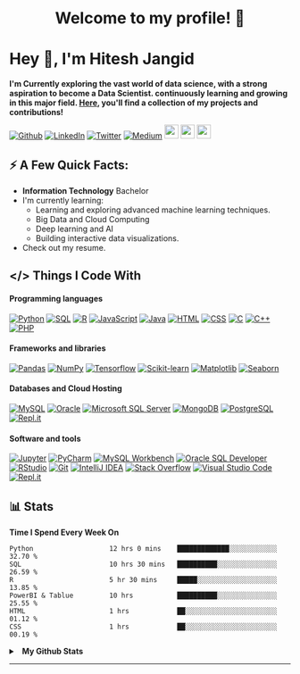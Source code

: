 <center>

# Welcome to my profile! 👋

</center>


# Hey 👋, I'm Hitesh Jangid
**I'm Currently exploring the vast world of data science, with a strong aspiration to become a Data Scientist. continuously learning and growing in this major field. [Here](https://github.com/ImHiteshjangid?tab=repositories), you'll find a collection of my projects and contributions!**


<p>
<a href="https://github.com/ImHiteshjangid" target="_blank"><img alt="Github" src="https://img.shields.io/badge/GitHub-%2312100E.svg?&style=for-the-badge&logo=Github&logoColor=white" /></a>
<a href="https://linkedin.com/in/hiteshjangidd" target="_blank"><img alt="LinkedIn" src="https://img.shields.io/badge/linkedin-%230077B5.svg?&style=for-the-badge&logo=linkedin&logoColor=white" /></a>
<a href="https://twitter.com/hiteshjangidd" target="_blank"><img alt="Twitter" src="https://img.shields.io/badge/twitter-%231DA1F2.svg?&style=for-the-badge&logo=twitter&logoColor=white" /></a> 
<a href="https://medium.com/" target="_blank"><img alt="Medium" src="https://img.shields.io/badge/medium-%2312100E.svg?&style=for-the-badge&logo=medium&logoColor=white" /></a> 
<a href="https://www.youtube.com/"><img src="https://img.shields.io/badge/youtube-%2312100E.svg?&style=for-the-badge&logo=youtube&logoColor=white" height=25></a> 
<a href="https://www.instagram.com/"><img src="https://img.shields.io/badge/instagram-%23E4405F.svg?&style=for-the-badge&logo=instagram&logoColor=white" height=25></a>
<a href="mailto:imhiteshjangid@gmail.com?subject=Subject%20Here"><img src="https://img.shields.io/badge/Gmail-D14836?style=for-the-badge&logo=gmail&logoColor=white" height=25></a>
</p>


## ⚡️ A Few Quick Facts:

- **Information Technology** Bachelor
- I'm currently learning:
  - Learning and exploring advanced machine learning techniques.
  - Big Data and Cloud Computing
  - Deep learning and AI
  - Building interactive data visualizations.
- Check out my resume.


##  </> Things I Code With

####  Programming languages

<p>
    <a href="#"><img alt="Python" src="https://img.shields.io/badge/Python-14354C.svg?logo=python&logoColor=white"></a>
    <a href="#"><img alt="SQL" src="https://custom-icon-badges.herokuapp.com/badge/SQL-025E8C.svg?logo=database&logoColor=white"></a>
    <a href="#"><img alt="R" src="https://img.shields.io/badge/R-276DC3.svg?logo=r&logoColor=white&color=red"></a>
    <a href="#"><img alt="JavaScript" src="https://img.shields.io/badge/JavaScript-F7DF1E.svg?logo=javascript&logoColor=black"></a>
    <a href="#"><img alt="Java" src="https://img.shields.io/badge/Java-007396.svg?logo=java&logoColor=white"></a>
    <a href="#"><img alt="HTML" src="https://img.shields.io/badge/HTML-239120.svg?logo=html5&logoColor=white"></a>
    <a href="#"><img alt="CSS" src="https://img.shields.io/badge/CSS-E34F26.svg?logo=css3&logoColor=white"></a>
    <a href="#"><img alt="C" src="https://custom-icon-badges.herokuapp.com/badge/C-03599C.svg?logo=c-in-hexagon&logoColor=white"></a>
    <a href="#"><img alt="C++" src="https://custom-icon-badges.herokuapp.com/badge/C++-9C033A.svg?logo=cpp2&logoColor=white"></a>
    <a href="#"><img alt="PHP" src="https://img.shields.io/badge/PHP-777BB4.svg?logo=php&logoColor=white"></a>
</p>

####  Frameworks and libraries

<p>
    <a href="#"><img alt="Pandas" src="https://img.shields.io/badge/Pandas-150458.svg?logo=pandas&logoColor=white"></a>
    <a href="#"><img alt="NumPy" src="https://img.shields.io/badge/Numpy-013243.svg?logo=numpy&logoColor=white"></a>
    <a href="#"><img alt="Tensorflow" src="https://img.shields.io/badge/-Tensorflow and Keras-9C033A?logo=Arduino&logoColor=white"></a>
    <a href="#"><img alt="Scikit-learn" src="https://img.shields.io/badge/Scikit_learn-F7931E.svg?logo=scikit-learn&logoColor=white"></a>
    <a href="#"><img alt="Matplotlib" src="https://img.shields.io/badge/Matplotlib-377EB8.svg?logo=matplotlib&logoColor=white"></a>
    <a href="#"><img alt="Seaborn" src="https://img.shields.io/badge/Seaborn-20232a.svg?logo=react&logoColor=%2361DAFB"></a>
</p>

####  Databases and Cloud Hosting

<p>
    <a href="#"><img alt="MySQL" src="https://img.shields.io/badge/MySQL-00f.svg?logo=mysql&logoColor=white"></a>
    <a href="#"><img alt="Oracle" src="https://img.shields.io/badge/Oracle-F80000.svg?logo=oracle&logoColor=white"></a>
    <a href="#"><img alt="Microsoft SQL Server" src="https://img.shields.io/badge/Microsoft_SQL_Server-CC2927.svg?logo=microsoft-sql-server&logoColor=white"></a>
    <a href="#"><img alt="MongoDB" src ="https://img.shields.io/badge/MongoDB-4ea94b.svg?logo=mongodb&logoColor=white"></a>
    <a href="#"><img alt="PostgreSQL" src ="https://img.shields.io/badge/PostgreSQL-316192.svg?logo=postgresql&logoColor=white"></a>
    <a href="#"><img alt="Repl.it" src="https://img.shields.io/badge/Repl.it-0D101E.svg?logo=Replit&logoColor=white"></a>
</p>

#### Software and tools

<p>
    <a href="#"><img alt="Jupyter" src="https://img.shields.io/badge/Jupyter Notebook-F37626.svg?logo=Jupyter&logoColor=white"></a>
    <a href="#"><img alt="PyCharm" src="https://img.shields.io/badge/PyCharm-000000.svg?logo=pycharm&logoColor=white"></a>
    <a href="#"><img alt="MySQL Workbench" src="https://img.shields.io/badge/MySQL_Workbench-4479A1.svg?logo=mysql&logoColor=white"></a>
    <a href="#"><img alt="Oracle SQL Developer" src="https://img.shields.io/badge/Oracle_SQL_Developer-F80000.svg?logo=oracle&logoColor=white"></a>
    <a href="#"><img alt="RStudio" src="https://img.shields.io/badge/RStudio-75AADB.svg?logo=rstudio&logoColor=white"></a>
    <a href="#"><img alt="Git" src="https://img.shields.io/badge/Git-F05032.svg?logo=git&logoColor=white"></a>
    <a href="#"><img alt="IntelliJ IDEA" src="https://img.shields.io/badge/IntelliJ_IDEA-000000.svg?logo=intellij-idea&logoColor=white"></a>
    <a href="#"><img alt="Stack Overflow" src="https://img.shields.io/badge/-Stack%20Overflow-FE7A16?logo=stack-overflow&logoColor=white"></a>
    <a href="#"><img alt="Visual Studio Code" src="https://img.shields.io/badge/Visual%20Studio%20Code-0078d7.svg?logo=visual-studio-code&logoColor=white"></a>
    <a href="#"><img alt="Repl.it" src="https://img.shields.io/badge/Repl.it-0D101E.svg?logo=Replit&logoColor=white"></a>
</p>

##  📊 Stats

<b>Time I Spend Every Week On</b>

<!--START_SECTION:waka-->
```text
Python                   12 hrs 0 mins    █████████████░░░░░░░░░░░░   32.70 % 
SQL                      10 hrs 30 mins   ██████████░░░░░░░░░░░░░░░   26.59 % 
R                        5 hr 30 mins     █████░░░░░░░░░░░░░░░░░░░░   13.85 % 
PowerBI & Tablue         10 hrs           ██████████░░░░░░░░░░░░░░░   25.55 % 
HTML                     1 hrs            ██░░░░░░░░░░░░░░░░░░░░░░░   01.12 %
CSS                      1 hrs            ██░░░░░░░░░░░░░░░░░░░░░░░   00.19 % 
```
<!--END_SECTION:waka-->


<details>
  <summary>&nbsp;&nbsp;<b>My Github Stats</summary>
  <br/>
	<a href="https://github.com/ImHiteshJangid/github-readme-stats">
  <img height=200 align="center" src="https://github-readme-stats.vercel.app/api?username=ImHiteshJangid&show_icons=true&theme=radical" />
</a>
<a href="https://github.com/ImHiteshJangid/convoychat">
  <img height=200 align="center" src="https://github-readme-stats.vercel.app/api/top-langs?username=ImHiteshJangid&layout=compact&langs_count=8&card_width=320" />
</a>
  <br/>
  <br/>
  ⚠ <b>Note:</b> Top languages is only a metric of the languages my public code consists of and doesn't reflect experience or skill level.
    <br/>
  <br/>
<p align=left>
  <a href="https://git.io/streak-stats" title="Go to Source">
    <img alt="Hitesh's Streak" src="https://github-readme-streak-stats.herokuapp.com/?user=ImHiteshJangid&theme=react&border=61dafb" height="192px"/>
  </a>
</p>
<br />

</details>

---
